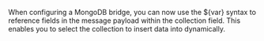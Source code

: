 When configuring a MongoDB bridge, you can now use the ${var} syntax to reference fields in the message payload within the collection field. This enables you to select the collection to insert data into dynamically.
